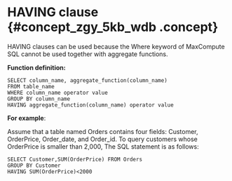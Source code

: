# HAVING clause {#concept_zgy_5kb_wdb .concept}

HAVING clauses can be used because the Where keyword of MaxCompute SQL cannot be used together with aggregate functions.

**Function definition:**

```
SELECT column_name, aggregate_function(column_name)
FROM table_name
WHERE column_name operator value
GROUP BY column_name
HAVING aggregate_function(column_name) operator value
```

**For example**: 

Assume that a table named Orders contains four fields: Customer, OrderPrice, Order\_date, and Order\_id. To query customers whose OrderPrice is smaller than 2,000, The SQL statement is as follows:

```
SELECT Customer,SUM(OrderPrice) FROM Orders
GROUP BY Customer
HAVING SUM(OrderPrice)<2000
```

